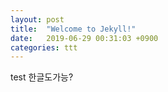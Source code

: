 ```yaml
---
layout: post
title:  "Welcome to Jekyll!"
date:   2019-06-29 00:31:03 +0900
categories: ttt
---
```


test
한글도가능?